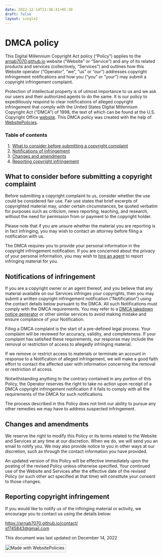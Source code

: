 ```yaml
---
date: 2022-12-14T11:36:41+05:30
draft: false
layout: single2
---
```


<h1>DMCA policy</h1>
<p>This Digital Millennium Copyright Act policy (&#8220;Policy&#8221;) applies to the <a href="https://arnab7070.github.io/">arnab7070.github.io</a> website (&#8220;Website&#8221; or &#8220;Service&#8221;) and any of its related products and services (collectively, &#8220;Services&#8221;) and outlines how this Website operator (&#8220;Operator&#8221;, &#8220;we&#8221;, &#8220;us&#8221; or &#8220;our&#8221;) addresses copyright infringement notifications and how you (&#8220;you&#8221; or &#8220;your&#8221;) may submit a copyright infringement complaint.</p>
<p>Protection of intellectual property is of utmost importance to us and we ask our users and their authorized agents to do the same. It is our policy to expeditiously respond to clear notifications of alleged copyright infringement that comply with the United States Digital Millennium Copyright Act (&#8220;DMCA&#8221;) of 1998, the text of which can be found at the U.S. Copyright Office <a href="https://www.copyright.gov" target="_blank" rel="nofollow noreferrer noopener external">website</a>. This DMCA policy was created with the help of <a href="https://www.websitepolicies.com" target="_blank" rel="nofollow">WebsitePolicies</a>.</p>
<div class="wpembed-index"><h3>Table of contents</h3><ol class="wpembed-index"><li><a href="#what-to-consider-before-submitting-a-copyright-complaint">What to consider before submitting a copyright complaint</a></li><li><a href="#notifications-of-infringement">Notifications of infringement</a></li><li><a href="#changes-and-amendments">Changes and amendments</a></li><li><a href="#reporting-copyright-infringement">Reporting copyright infringement</a></li></ol></div><h2 id="what-to-consider-before-submitting-a-copyright-complaint">What to consider before submitting a copyright complaint</h2>
<p>Before submitting a copyright complaint to us, consider whether the use could be considered fair use. Fair use states that brief excerpts of copyrighted material may, under certain circumstances, be quoted verbatim for purposes such as criticism, news reporting, teaching, and research, without the need for permission from or payment to the copyright holder.</p>
<p>Please note that if you are unsure whether the material you are reporting is in fact infringing, you may wish to contact an attorney before filing a notification with us.</p>
<p>The DMCA requires you to provide your personal information in the copyright infringement notification. If you are concerned about the privacy of your personal information, you may wish to <a href="https://www.copyrighted.com/professional-takedowns" target="_blank">hire an agent</a> to report infringing material for you.</p>
<h2 id="notifications-of-infringement">Notifications of infringement</h2>
<p>If you are a copyright owner or an agent thereof, and you believe that any material available on our Services infringes your copyrights, then you may submit a written copyright infringement notification (&#8220;Notification&#8221;) using the contact details below pursuant to the DMCA. All such Notifications must comply with the DMCA requirements. You may refer to a <a href="https://www.websitepolicies.com/create/dmca-takedown-notice" target="_blank">DMCA takedown notice generator</a> or other similar services to avoid making mistake and ensure compliance of your Notification.</p>
<p>Filing a DMCA complaint is the start of a pre-defined legal process. Your complaint will be reviewed for accuracy, validity, and completeness. If your complaint has satisfied these requirements, our response may include the removal or restriction of access to allegedly infringing material.</p>
<p>If we remove or restrict access to materials or terminate an account in response to a Notification of alleged infringement, we will make a good faith effort to contact the affected user with information concerning the removal or restriction of access.</p>
<p>Notwithstanding anything to the contrary contained in any portion of this Policy, the Operator reserves the right to take no action upon receipt of a DMCA copyright infringement notification if it fails to comply with all the requirements of the DMCA for such notifications.</p>
<p>The process described in this Policy does not limit our ability to pursue any other remedies we may have to address suspected infringement.</p>
<h2 id="changes-and-amendments">Changes and amendments</h2>
<p>We reserve the right to modify this Policy or its terms related to the Website and Services at any time at our discretion. When we do, we will send you an email to notify you. We may also provide notice to you in other ways at our discretion, such as through the contact information you have provided.</p>
<p>An updated version of this Policy will be effective immediately upon the posting of the revised Policy unless otherwise specified. Your continued use of the Website and Services after the effective date of the revised Policy (or such other act specified at that time) will constitute your consent to those changes.</p>
<h2 id="reporting-copyright-infringement">Reporting copyright infringement</h2>
<p>If you would like to notify us of the infringing material or activity, we encourage you to contact us using the details below:</p>
<p><a href="https://arnab7070.github.io/contact/">https://arnab7070.github.io/contact/</a><br/><a href="&#109;&#097;&#105;&#108;&#116;&#111;&#058;&#115;f7&#52;58&#52;&#51;&#64;gmail.co&#109;">&#115;f&#55;458&#52;&#51;&#64;gma&#105;&#108;.co&#109;</a></p>
<p>This document was last updated on December 14, 2022</p>
<p class="madewith"><a href="https://www.websitepolicies.com/?via=madewithbadge" target="_blank" rel="nofollow"><img width="200" height="25" alt="Made with WebsitePolicies" src="https://cdn.websitepolicies.io/img/badge.png" srcset="https://cdn.websitepolicies.io/img/badge_2x.png 2x"></a></p>

